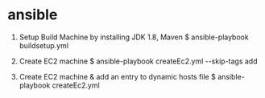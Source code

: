 # ansible
1. Setup Build Machine by installing JDK 1.8, Maven
  $ ansible-playbook buildsetup.yml 

2. Create EC2 machine
  $ ansible-playbook createEc2.yml --skip-tags add

3. Create EC2 machine & add an entry to dynamic hosts file
  $ ansible-playbook createEc2.yml 
